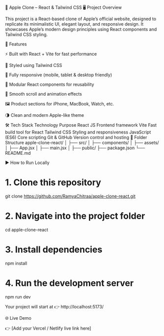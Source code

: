 🍎 Apple Clone – React & Tailwind CSS
🖥️ Project Overview

This project is a React-based clone of Apple’s official website, designed to replicate its minimalistic UI, elegant layout, and responsive design.
It showcases Apple’s modern design principles using React components and Tailwind CSS styling.

🚀 Features

⚡ Built with React + Vite for fast performance

🎨 Styled using Tailwind CSS

📱 Fully responsive (mobile, tablet & desktop friendly)

🧩 Modular React components for reusability

💫 Smooth scroll and animation effects

🖼️ Product sections for iPhone, MacBook, Watch, etc.

🌗 Clean and modern Apple-like theme

🛠️ Tech Stack
Technology	Purpose
React JS	Frontend framework
Vite	Fast build tool for React
Tailwind CSS	Styling and responsiveness
JavaScript (ES6)	Core scripting
Git & GitHub	Version control and hosting
📂 Folder Structure
apple-clone-react/
│
├── src/
│   ├── components/
│   ├── assets/
│   ├── App.jsx
│   ├── main.jsx
│
├── public/
├── package.json
└── README.md

▶️ How to Run Locally
# 1. Clone this repository
git clone https://github.com/RamyaChitraa/apple-clone-react.git

# 2. Navigate into the project folder
cd apple-clone-react

# 3. Install dependencies
npm install

# 4. Run the development server
npm run dev


Your project will start at 👉 http://localhost:5173/

🌐 Live Demo

👉 [Add your Vercel / Netlify live link here]
